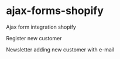 # ajax-forms-shopify
Ajax form integration shopify

Register new customer

Newsletter adding new customer with e-mail 
